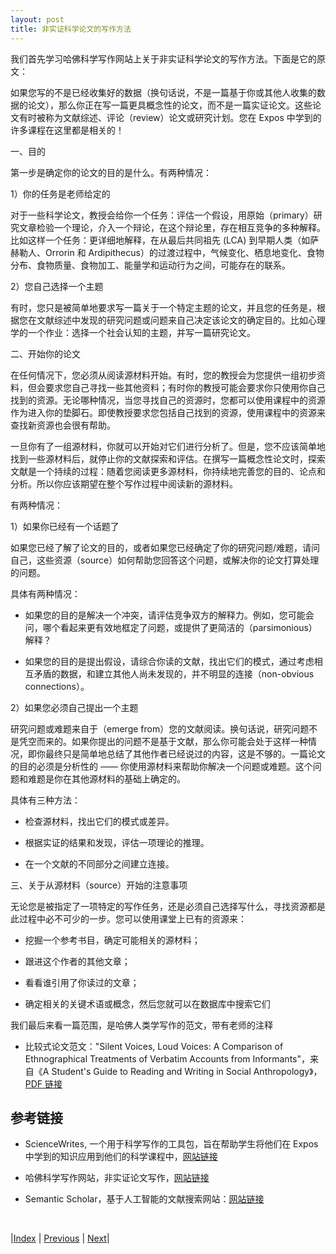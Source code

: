 ```yaml
---
layout: post
title: 非实证科学论文的写作方法
---
```


我们首先学习哈佛科学写作网站上关于非实证科学论文的写作方法。下面是它的原文：

如果您写的不是已经收集好的数据（换句话说，不是一篇基于你或其他人收集的数据的论文），那么你正在写一篇更具概念性的论文，而不是一篇实证论文。这些论文有时被称为文献综述、评论（review）论文或研究计划。您在 Expos 中学到的许多课程在这里都是相关的！

一、目的

第一步是确定你的论文的目的是什么。有两种情况：

1）你的任务是老师给定的

对于一些科学论文，教授会给你一个任务：评估一个假设，用原始（primary）研究文章检验一个理论，介入一个辩论，在这个辩论里，存在相互竞争的多种解释。比如这样一个任务：更详细地解释，在从最后共同祖先 (LCA) 到早期人类（如萨赫勒人、Orrorin 和 Ardipithecus）的过渡过程中，气候变化、栖息地变化、食物分布、食物质量、食物加工、能量学和运动行为之间，可能存在的联系。

2）您自己选择一个主题

有时，您只是被简单地要求写一篇关于一个特定主题的论文，并且您的任务是，根据您在文献综述中发现的研究问题或问题来自己决定该论文的确定目的。比如心理学的一个作业：选择一个社会认知的主题，并写一篇研究论文。

二、开始你的论文

在任何情况下，您必须从阅读源材料开始。有时，您的教授会为您提供一组初步资料，但会要求您自己寻找一些其他资料；有时你的教授可能会要求你只使用你自己找到的资源。无论哪种情况，当您寻找自己的资源时，您都可以使用课程中的资源作为进入你的垫脚石。即使教授要求您包括自己找到的资源，使用课程中的资源来查找新资源也会很有帮助。

一旦你有了一组源材料，你就可以开始对它们进行分析了。但是，您不应该简单地找到一些源材料后，就停止你的文献探索和评估。在撰写一篇概念性论文时，探索文献是一个持续的过程：随着您阅读更多源材料，你持续地完善您的目的、论点和分析。所以你应该期望在整个写作过程中阅读新的源材料。

有两种情况：

1）如果你已经有一个话题了

如果您已经了解了论文的目的，或者如果您已经确定了你的研究问题/难题，请问自己，这些资源（source）如何帮助您回答这个问题，或解决你的论文打算处理的问题。

具体有两种情况：

- 如果您的目的是解决一个冲突，请评估竞争双方的解释力。例如，您可能会问，哪个看起来更有效地框定了问题，或提供了更简洁的（parsimonious）解释？

- 如果您的目的是提出假设，请综合你读的文献，找出它们的模式，通过考虑相互矛盾的数据，和建立其他人尚未发现的，并不明显的连接（non-obvious connections）。

2）如果您必须自己提出一个主题

研究问题或难题来自于（emerge from）您的文献阅读。换句话说，研究问题不是凭空而来的。如果你提出的问题不是基于文献，那么你可能会处于这样一种情况，即你最终只是简单地总结了其他作者已经说过的内容，这是不够的。一篇论文的目的必须是分析性的 —— 你使用源材料来帮助你解决一个问题或难题。这个问题和难题是你在其他源材料的基础上确定的。

具体有三种方法：

- 检查源材料，找出它们的模式或差异。

- 根据实证的结果和发现，评估一项理论的推理。

- 在一个文献的不同部分之间建立连接。

三、关于从源材料（source）开始的注意事项

无论您是被指定了一项特定的写作任务，还是必须自己选择写什么，寻找资源都是此过程中必不可少的一步。您可以使用课堂上已有的资源来：

- 挖掘一个参考书目，确定可能相关的源材料；

- 跟进这个作者的其他文章；

- 看看谁引用了你读过的文章；

- 确定相关的关键术语或概念，然后您就可以在数据库中搜索它们

我们最后来看一篇范围，是哈佛人类学写作的范文，带有老师的注释

- 比较式论文范文："Silent Voices, Loud Voices:  A Comparison of Ethnographical Treatments of Verbatim Accounts from Informants"，来自《A Student's Guide to Reading and Writing in Social Anthropology》， [PDF 链接](https://www.anthrowrites.com/s/Annotated-Student-Paper-from-Anthro-Guide.pdf)

## 参考链接

- ScienceWrites, 一个用于科学写作的工具包，旨在帮助学生将他们在 Expos 中学到的知识应用到他们的科学课程中，[网站链接](http://sciencewrites.org/)

- 哈佛科学写作网站，非实证论文写作，[网站链接](https://www.sciencewrites.org/non-empirical-papers)

- Semantic Scholar，基于人工智能的文献搜索网站：[网站链接](https://www.semanticscholar.org/)

<br/>

|[Index](../) | [Previous](6-0-non-emperical) | [Next](6-6-grant)|
